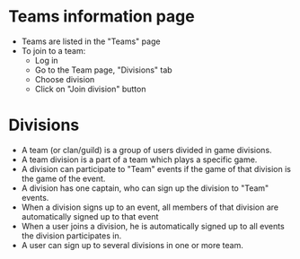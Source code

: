 # Teams information page #
  * Teams are listed in the "Teams" page
  * To join to a team:
    * Log in
    * Go to the Team page, "Divisions" tab
    * Choose division
    * Click on "Join division" button

# Divisions #
  * A team (or clan/guild) is a group of users divided in game divisions.
  * A team division is a part of a team which plays a specific game.
  * A division can participate to "Team" events if the game of that division is the game of the event.
  * A division has one captain, who can sign up the division to "Team" events.
  * When a division signs up to an event, all members of that division are automatically signed up to that event
  * When a user joins a division, he is automatically signed up to all events the division participates in.
  * A user can sign up to several divisions in one or more team.